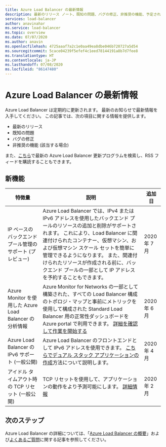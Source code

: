 ```yaml
---
title: Azure Load Balancer の最新情報
description: 最新のリリース ノート、既知の問題、バグの修正、非推奨の機能、予定されている変更点など、Azure Load Balancer の新着情報について説明します。
services: load-balancer
author: anavinahar
ms.service: load-balancer
ms.topic: overview
ms.date: 07/07/2020
ms.author: anavin
ms.openlocfilehash: 4725aaaf7a2c1e0aa49ea8dbe046b720727a5d54
ms.sourcegitcommit: 5cace04239f5efef4c1eed78144191a8b7d7fee8
ms.translationtype: HT
ms.contentlocale: ja-JP
ms.lasthandoff: 07/08/2020
ms.locfileid: "86147480"
---
```

# <a name="whats-new-in-azure-load-balancer"></a>Azure Load Balancer の最新情報

Azure Load Balancer は定期的に更新されます。 最新のお知らせで最新情報を入手してください。 この記事では、次の項目に関する情報を提供します。

- 最新のリリース
- 既知の問題
- バグの修正
- 非推奨の機能 (該当する場合)

また、[こちら](https://azure.microsoft.com/updates/?category=networking&query=load%20balancer)で最新の Azure Load Balancer 更新プログラムを検索し、RSS フィードを購読することもできます。

## <a name="new-features"></a>新機能

|特徴量  |説明  |追加日  |
|---------|---------|---------|
| IP ベースのバックエンド プール管理のサポート (プレビュー) | Azure Load Balancer では、IPv4 または IPv6 アドレスを使用したバックエンド プールのリソースの追加と削除がサポートされます。 これにより、Load Balancer に関連付けられたコンテナー、仮想マシン、および仮想マシン スケール セットを簡単に管理できるようになります。 また、関連付けられたリソースが作成される前に、バックエンド プールの一部として IP アドレスを予約することもできます。 | 2020 年 7 月 |
| Azure Monitor を使用した Azure Load Balancer の分析情報 | Azure Monitor for Networks の一部として構築された、すべての Load Balancer 構成のトポロジ・マップと事前にメトリックを使用して構成された Standard Load Balancer 用の正常性ダッシュボードを Azure portal で利用できます。 [詳細を確認して作業を開始する](https://azure.microsoft.com/blog/introducing-azure-load-balancer-insights-using-azure-monitor-for-networks/) | 2020 年 6 月 |
| Azure Load Balancer の IPv6 サポート (一般公開) | Azure Load Balancer のフロントエンドとして IPv6 アドレスを使用できます。 [こちらでデュアル スタック アプリケーションの作成](../virtual-network/virtual-network-ipv4-ipv6-dual-stack-standard-load-balancer-powershell.md)方法について説明します。 |2020 年 4 月|
| アイドル タイムアウト時の TCP リセット (一般公開)| TCP リセットを使用して、アプリケーションの動作をより予測可能にします。 [詳細情報](load-balancer-tcp-reset.md)| 2020 年 2 月 |

## <a name="next-steps"></a>次のステップ

Azure Load Balancer の詳細については、「[Azure Load Balancer の概要](load-balancer-overview.md)」および[よくあるご質問](load-balancer-faqs.md)に関する記事を参照してください。